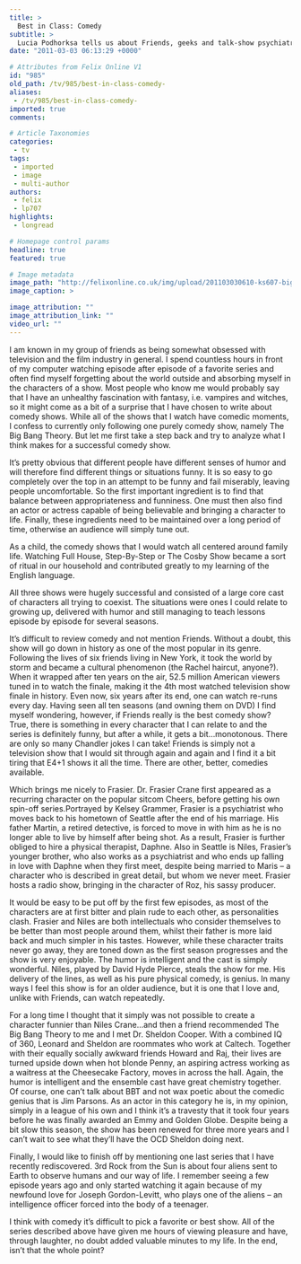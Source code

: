 ```yaml
---
title: >
  Best in Class: Comedy
subtitle: >
  Lucia Podhorksa tells us about Friends, geeks and talk-show psychiatrists
date: "2011-03-03 06:13:29 +0000"

# Attributes from Felix Online V1
id: "985"
old_path: /tv/985/best-in-class-comedy-
aliases:
 - /tv/985/best-in-class-comedy-
imported: true
comments:

# Article Taxonomies
categories:
 - tv
tags:
 - imported
 - image
 - multi-author
authors:
 - felix
 - lp707
highlights:
 - longread

# Homepage control params
headline: true
featured: true

# Image metadata
image_path: "http://felixonline.co.uk/img/upload/201103030610-ks607-bigbangt.jpg"
image_caption: >

image_attribution: ""
image_attribution_link: ""
video_url: ""
---
```


I am known in my group of friends as being somewhat obsessed with television and the film industry in general. I spend countless hours in front of my computer watching episode after episode of a favorite series and often find myself forgetting about the world outside and absorbing myself in the characters of a show. Most people who know me would probably say that I have an unhealthy fascination with fantasy, i.e. vampires and witches, so it might come as a bit of a surprise that I have chosen to write about comedy shows. While all of the shows that I watch have comedic moments, I confess to currently only following one purely comedy show, namely The Big Bang Theory. But let me first take a step back and try to analyze what I think makes for a successful comedy show.

It’s pretty obvious that different people have different senses of humor and will therefore find different things or situations funny. It is so easy to go completely over the top in an attempt to be funny and fail miserably, leaving people uncomfortable. So the first important ingredient is to find that balance between appropriateness and funniness. One must then also find an actor or actress capable of being believable and bringing a character to life. Finally, these ingredients need to be maintained over a long period of time, otherwise an audience will simply tune out.

As a child, the comedy shows that I would watch all centered around family life. Watching Full House, Step-By-Step or The Cosby Show became a sort of ritual in our household and contributed greatly to my learning of the English language.

All three shows were hugely successful and consisted of a large core cast of characters all trying to coexist. The situations were ones I could relate to growing up, delivered with humor and still managing to teach lessons episode by episode for several seasons.

It’s difficult to review comedy and not mention Friends. Without a doubt, this show will go down in history as one of the most popular in its genre. Following the lives of six friends living in New York, it took the world by storm and became a cultural phenomenon (the Rachel haircut, anyone?). When it wrapped after ten years on the air, 52.5 million American viewers tuned in to watch the finale, making it the 4th most watched television show finale in history. Even now, six years after its end, one can watch re-runs every day. Having seen all ten seasons (and owning them on DVD) I find myself wondering, however, if Friends really is the best comedy show? True, there is something in every character that I can relate to and the series is definitely funny, but after a while, it gets a bit…monotonous. There are only so many Chandler jokes I can take! Friends is simply not a television show that I would sit through again and again and I find it a bit tiring that E4+1 shows it all the time. There are other, better, comedies available.

Which brings me nicely to Frasier. Dr. Frasier Crane first appeared as a recurring character on the popular sitcom Cheers, before getting his own spin-off series.Portrayed by Kelsey Grammer, Frasier is a psychiatrist who moves back to his hometown of Seattle after the end of his marriage. His father Martin, a retired detective, is forced to move in with him as he is no longer able to live by himself after being shot. As a result, Frasier is further obliged to hire a physical therapist, Daphne. Also in Seattle is Niles, Frasier’s younger brother, who also works as a psychiatrist and who ends up falling in love with Daphne when they first meet, despite being married to Maris – a character who is described in great detail, but whom we never meet. Frasier hosts a radio show, bringing in the character of Roz, his sassy producer.

It would be easy to be put off by the first few episodes, as most of the characters are at first bitter and plain rude to each other, as personalities clash. Frasier and Niles are both intellectuals who consider themselves to be better than most people around them, whilst their father is more laid back and much simpler in his tastes. However, while these character traits never go away, they are toned down as the first season progresses and the show is very enjoyable. The humor is intelligent and the cast is simply wonderful. Niles, played by David Hyde Pierce, steals the show for me. His delivery of the lines, as well as his pure physical comedy, is genius. In many ways I feel this show is for an older audience, but it is one that I love and, unlike with Friends, can watch repeatedly.

For a long time I thought that it simply was not possible to create a character funnier than Niles Crane…and then a friend recommended The Big Bang Theory to me and I met Dr. Sheldon Cooper. With a combined IQ of 360, Leonard and Sheldon are roommates who work at Caltech. Together with their equally socially awkward friends Howard and Raj, their lives are turned upside down when hot blonde Penny, an aspiring actress working as a waitress at the Cheesecake Factory, moves in across the hall. Again, the humor is intelligent and the ensemble cast have great chemistry together. Of course, one can’t talk about BBT and not wax poetic about the comedic genius that is Jim Parsons. As an actor in this category he is, in my opinion, simply in a league of his own and I think it’s a travesty that it took four years before he was finally awarded an Emmy and Golden Globe. Despite being a bit slow this season, the show has been renewed for three more years and I can’t wait to see what they’ll have the OCD Sheldon doing next.

Finally, I would like to finish off by mentioning one last series that I have recently rediscovered. 3rd Rock from the Sun is about four aliens sent to Earth to observe humans and our way of life. I remember seeing a few episode years ago and only started watching it again because of my newfound love for Joseph Gordon-Levitt, who plays one of the aliens – an intelligence officer forced into the body of a teenager.

I think with comedy it’s difficult to pick a favorite or best show. All of the series described above have given me hours of viewing pleasure and have, through laughter, no doubt added valuable minutes to my life. In the end, isn’t that the whole point?
